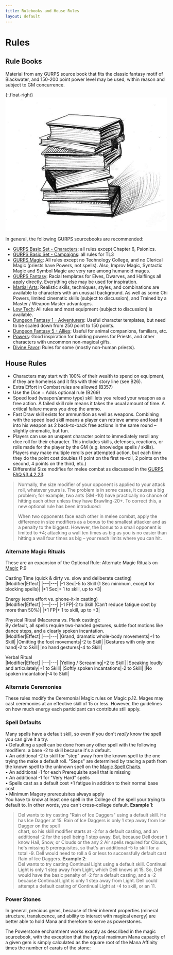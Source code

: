 ```yaml
---
title: Rulebooks and House Rules
layout: default
---
```


# Rules

## Rule Books

Material from any GURPS source book that fits the classic fantasy motif of Blackwater, and 150-200 point power level may be used, within reason and subject to GM concurrence.  

{:.float-right}
![Books](../images/Books.png)

In general, the following GURPS sourcebooks are recommended:  

* [GURPS Basic Set - Characters](http://www.sjgames.com/gurps/books/Basic/): all rules except Chapter 6, Psionics.  
* [GURPS Basic Set - Campaigns](http://www.sjgames.com/gurps/books/Basic/): all rules for TL3  
* [GURPS Magic](http://www.sjgames.com/gurps/books/Magic/): All rules except no Technology College, and no Clerical Magic (priests have Powers, not spells). Also, Improv Magic, Syntactic Magic and Symbol Magic are very rare among humanoid mages.  
* [GURPS Fantasy](http://www.sjgames.com/gurps/books/Fanatasy/): Racial templates for Elves, Dwarves, and Halflings all apply directly.  Everything else may be used for inspiration.  
* [Martial Arts](http://www.sjgames.com/gurps/books/MartialArts/): Realistic skills, techniques, styles, and combinations are available to characters with an unusual background.  As well as some Chi Powers, limited cinematic skills (subject to discussion), and Trained by a Master / Weapon Master advantages.  
* [Low Tech](http://www.sjgames.com/gurps/books/LowTech/): All rules and most equipment (subject to discussion) is available.  
* [Dungeon Fantasy 1 - Adventurers](http://www.sjgames.com/gurps/books/dungeonfantasy/): Useful character templates, but need to be scaled down from 250 point to 150 points.  
* [Dungeon Fantasy 5 - Allies](http://www.sjgames.com/gurps/books/dungeonfantasy/): Useful for animal companions, familiars, etc.  
* [Powers](http://www.sjgames.com/gurps/books/powers/): Good inspiration for building powers for Priests, and other characters with uncommon non-magical gifts.  
* [Divine Favor](http://www.sjgames.com/gurps/books/divinefavor/): Rules for some (mostly non-human priests).  

## House Rules

* Characters may start with 100% of their wealth to spend on equipment, if they are homeless and it fits with their story line (see B26).  
* Extra Effort in Combat rules are allowed (B357)  
* Use the Dice + Adds optional rule (B269)  
* Speed load (weapon/ammo type) skill lets you reload your weapon as a free action.
  A failed skill role means it takes the usual amount of time.
  A critical failure means you drop the ammo.  
* Fast Draw skill exists for ammunition as well as weapons.
  Combining with the speed load skill means a player can retrieve ammo and load it into his weapon as 2 back-to-back free actions in the same round – slightly cinematic, but fun.  
* Players can use an unspent character point to immediately reroll any dice roll for their character.
  This includes skills, defenses, reactions, or rolls made for the player by the GM (e.g. knowledge spells / skills).
  Players may make multiple rerolls per attempted action, but each time they do the point cost doubles (1 point on the first re-roll, 2 points on the second, 4 points on the third, etc.)  
* Differential Size modifies for melee combat as discussed in the [GURPS FAQ &#167;3.4.2.23](http://www.sjgames.com/gurps/faq/FAQ4-3.html#SS3.4.2.23).

> Normally, the size modifier of your opponent is applied to your attack roll, whatever yours is.
> The problem is in some cases, it causes a big problem; for example, two ants (SM -10) have practically no chance of hitting each other unless they have Brawling-20+.
> To correct this, a new optional rule has been introduced:
>
> When two opponents face each other in melee combat, apply the difference in size modifiers as a bonus to the smallest attacker and as a penalty to the biggest.
> However, the bonus to a small opponent is limited to +4; attacking a wall ten times as big as you is no easier than hitting a wall four times as big – your reach limits where you can hit.

### Alternate Magic Rituals
These are an expansion of the Optional Rule: Alternate Magic Rituals on [Magic](https://www.sjgames.com/gurps/books,magic/) P.9  

Casting Time (quick & dirty vs. slow and deliberate casting)  
|Modifier|Effect|
|---|---|
|-1 Sec|-5 to Skill (1 Sec minimum, except for blocking spells)|
|+1 Sec|+ 1 to skill, up to +3|

Energy (extra effort vs. phone-it-in casting)  
|Modifier|Effect|
|---|---|
|-1 FP|-2 to Skill (Can’t reduce fatigue cost by more than 50%)|
|+1 FP|+ 1 to skill, up to +3|

Physical Ritual (Macarena vs. Plank casting):  
By default, all spells require two-handed gestures, subtle foot motions like dance steps, and a clearly spoken incantation.  
|Modifier|Effect|
|---|---|
|Grand, dramatic whole-body movements|+1 to Skill|
|Omitting the foot movements|-2 to Skill|
|Gestures with only one hand|-2 to Skill|
|no hand gestures|-4 to Skill|

Verbal Ritual   
|Modifier|Effect|
|---|---|
|Yelling / Screaming|+2 to Skill|
|Speaking loudly and articulately|+1 to Skill|
|Softly spoken incantations|-2 to Skill|
|No spoken incantation|-4 to Skill|

### Alternate Ceremonies  
These rules modify the Ceremonial Magic rules on Magic p.12.  Mages may cast ceremonies at an effective skill of 15 or less.  However, the guidelines on how much energy each participant can contribute still apply.
 
### Spell Defaults
Many spells have a default skill, so even if you don't *really* know the spell you can give it a try.   
•	Defaulting a spell can be done from any other spell with the following modifiers: a base -2 to skill because it's a default.    
•	An additional -2 to skill for "step" away from the known spell to the one trying the make a default roll.  "Steps" are determined by tracing a path from the known spell to the unknown spell on the [Magic Spell Charts](http://www.warehouse23.com/products/gurps-magic-spell-charts).  
•	An additional -1 for each Prerequisite spell that is missing   
•	An additional -1 for "Very Hard" spells  
•	Spells cast as a default cost +1 fatigue in addition to their normal base cost  
•	Minimum Magery prerequisites always apply  
You have to know at least one spell in the College of the spell your trying to default to.  In other words, you can't cross-college default.
**Example 1**:  
> Del wants to try casting "Rain of Ice Daggers" using a default skill.  He has Ice Dagger at 15.  Rain of Ice Daggers is only 1 step away from Ice Dagger on the  spell  
> chart, so his skill modifier starts at -2 for a default casting, and an additional -2 for the spell being 1 step away.  But, because Dell doesn't know Hail, Snow, or Clouds 
> or the any 2 Air spells required for Clouds, he's missing 5 prerequisites, so that's an additional -5 to skill for a total -9.  Dell would need to roll a 6 or less to 
> successfully default cast Rain of Ice Daggers. 
**Example 2**:  
> Del wants to try casting Continual Light using a default skill.  Continual Light is only 1 step away from Light, which Dell knows at 15. So, Dell would have the basic 
> penalty of -2 for a default casting, and a -2 because Continual Light is only 1 step away from Light.  Dell could attempt a default casting of Continual Light at -4 to 
> skill, or an 11.

### Power Stones
In general, precious gems, because of their inherent properties (mineral structure, translucence, and ability to interact with magical energy) are better able to hold Mana and therefore to serve as powerstones.

The Powerstone enchantment works exactly as described in the magic sourcebook, with the exception that the typical maximum Mana capacity of a given gem is simply calculated as the square root of the Mana Affinity times the number of carats of the stone:


